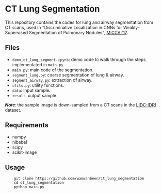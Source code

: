# CT Lung Segmentation

This repository contains the codes for lung and airway segmentation from CT scans, used in "Discriminative Localization in CNNs for Weakly-Supervised Segmentation of Pulmonary Nodules", [MICCAI'17](https://arxiv.org/abs/1707.01086).

## Files

* ```demo_ct_lung_segment.ipynb```: demo code to walk through the steps implementated in ```main.py```.
* ```main.py```: main code of the segmentation.
* ```segment_lung.py```: coarse segmentation of lung & airway. 
* ```segment_airway.py```: extraction of airway. 
* ```utils.py```: utility functions.
* ```data```: input sample.
* ```result```: output sample.

***Note***: the sample image is down-sampled from a CT scans in the [LIDC-IDRI](http://doi.org/10.7937/K9/TCIA.2015.LO9QL9SX) dataset.

## Requirements

* numpy
* nibabel
* scipy
* scikit-image

## Usage

```
    git clone https://github.com/wanwanbeen/ct_lung_segmentation
    cd ct_lung_segmentation
    python main.py
```
